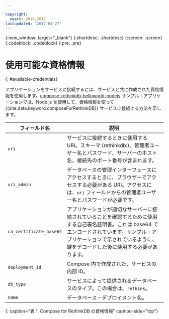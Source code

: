 ```yaml
---

copyright:
  years: 2016,2017
lastupdated: "2017-04-27"
---
```


{:new_window: target="_blank"}
{:shortdesc: .shortdesc}
{:screen: .screen}
{:codeblock: .codeblock}
{:pre: .pre}

# 使用可能な資格情報
{: #available-credentials}

アプリケーションをサービスに接続するには、サービスと共に作成された資格情報を使用します。[compose-rethinkdb-helloworld-nodejs](https://github.com/IBM-Bluemix/compose-rethinkdb-helloworld-nodejs) サンプル・アプリケーションでは、Node.js を使用して、資格情報を使って {{site.data.keyword.composeForRethinkDB}} サービスに接続する方法を示します。

フィールド名|説明
----------|-----------
`uri`|サービスに接続するときに使用する URI。スキーマ (rethinkdb:)、管理者ユーザー名とパスワード、サーバーのホスト名、接続先のポート番号が含まれます。
`uri_admin`|データベースの管理インターフェースにアクセスするときに、ブラウザーでアクセスする必要がある URI。アクセスには、`uri` フィールドからの管理者ユーザー名とパスワードが必要です。
`ca_certificate_base64`|アプリケーションが適切なサーバーに接続されていることを確認するために使用する自己署名証明書。これは base64 でエンコードされています。サンプル・アプリケーションで示されているように、鍵をデコードした後に使用する必要があります。
`deployment_id`|Compose 内で作成された、サービスの内部 ID。
`db_type`|サービスによって提供されるデータベースのタイプ。この場合は、`rethink`。
`name`|データベース・デプロイメント名。
{: caption="表 1. Compose for RethinkDB の資格情報" caption-side="top"}

